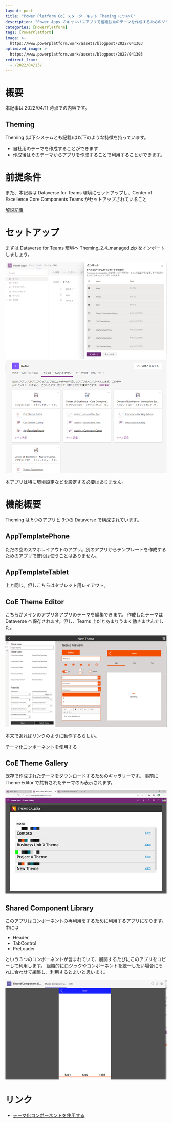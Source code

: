 ```yaml
---
layout: post
title: "Power Platform CoE スターターキット Theming について"
description: "Power Apps のキャンバスアプリで組織独自のテーマを作成するためのソリューションです"
categories: [PowerPlatform]
tags: [PowerPlatform]
image: >-
  https://www.powerplatform.work/assets/blogpost/2022/041303
optimized_image: >-
  https://www.powerplatform.work/assets/blogpost/2022/041303
redirect_from:
  - /2022/04/13/
---
```



#  概要


本記事は 2022/04/11 時点での内容です。


## Theming

Theming (以下システムとも記載)は以下のような特徴を持っています。

- 自社用のテーマを作成することができます
- 作成後はそのテーマからアプリを作成することで利用することができます。



# 前提条件

また、本記事は Dataverse for Teams 環境にセットアップし、Center of Excellence Core Components Teams がセットアップされていること

[解説記事](https://www.powerplatform.work/PowerPlatformCoE_CenterofExcellenceCoreComponentsTeams/)


# セットアップ


まずは Dataverse for Teams 環境へ
Theming_2.4_managed.zip をインポートしましょう。


<img src="/assets/blogpost/2022/041301.png"/><br/>
<img src="/assets/blogpost/2022/041302.png"/><br/>


本アプリは特に環境設定などを設定する必要はありません。


# 機能概要

Theming は 5つのアプリと 3つの Dataverse で構成されています。


## AppTemplatePhone

ただの空のスマホレイアウトのアプリ。別のアプリからテンプレートを作成するためのアプリで普段は使うことはありません。

## AppTemplateTablet

上と同じ。但しこちらはタブレット用レイアウト。

## CoE Theme Editor

こちらがメインのアプリ各アプリのテーマを編集できます。
作成したテーマは Dataverse へ保存されます。但し、Teams 上だとあまりうまく動きませんでした。

<img src="/assets/blogpost/2022/041303.png"/><br/>

本来であればリンクのように動作するらしい。

[テーマ化コンポーネントを使用する](https://docs.microsoft.com/ja-jp/power-platform/guidance/coe/theming-components)


## CoE Theme Gallery

既存で作成されたテーマをダウンロードするためのギャラリーです。
事前に Theme Editor で共有されたテーマのみ表示されます。


<img src="/assets/blogpost/2022/041304.png"/><br/>

## Shared Component Library

このアプリはコンポーネントの再利用をするために利用するアプリになります。
中には

- Header
- TabControl 
- PreLoader

という３つのコンポーネントが含まれていて、展開するたびにこのアプリをコピーして利用します。
組織的にロジックやコンポーネントを統一したい場合にそれに合わせて編集し、利用するとよいと思います。


<img src="/assets/blogpost/2022/041305.png"/><br/>

# リンク

- [テーマ化コンポーネントを使用する](https://docs.microsoft.com/ja-jp/power-platform/guidance/coe/theming-components)
